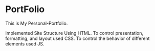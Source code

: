 # PortFolio
This is My Personal-Portfolio.

Implemented Site Structure Using HTML.
To control presentation, formatting, and layout used CSS.
To control the behavior of different elements used JS.
